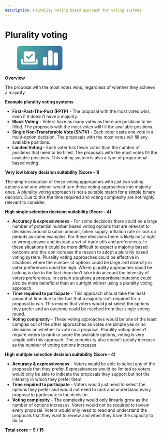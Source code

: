 ```yaml
---
description: Plurality voting based approach for voting systems
---
```


# Plurality voting

<div align="left">

<figure><img src="../../.gitbook/assets/plurality-voting.png" alt="" width="150"><figcaption></figcaption></figure>

</div>

**Overview**

The proposal with the most votes wins, regardless of whether they achieve a majority.



**Example plurality voting systems**

* **First-Past-The-Post (FPTP)** - The proposal with the most votes wins, even if it doesn’t have a majority.
* **Block Voting** - Voters have as many votes as there are positions to be filled. The proposals with the most votes will fill the available positions.
* **Single Non-Transferable Vote (SNTV)** - Each voter casts one vote in a multi-option decision. The proposals with the most votes will fill any available positions.
* **Limited Voting** - Each voter has fewer votes than the number of positions that need to be filled. The proposals with the most votes fill the available positions. This voting system is also a type of proportional based voting.



**Very low binary decision suitability (Score - 1)**

The simple execution of these voting approaches with just two voting options and one winner would turn these voting approaches into majority ones. A plurality voting approach is not a suitable match for a simple binary decision. Due to this the time required and voting complexity are not highly relevant to consider.



**High single selection decision suitability (Score - 4)**

* **Accuracy & expressiveness** - For some decisions there could be a large number of potential number based voting options that are relevant to decisions around taxation amount, token supply, inflation rate or lock up periods as some examples. For these decisions there is likely not a right or wrong answer and instead a set of trade offs and preferences. In these situations it could be more difficult to expect a majority based outcome and this can increase the reason to adopt a plurality based voting system. Plurality voting approaches could be effective in situations where the number of options could be large and diversity in voter preferences could be high. Where plurality approaches could be lacking is due to the fact they don’t take into account the intensity of voters preferences. In certain situations a proportional outcome could also be more beneficial than an outright winner using a plurality voting approach.
* **Time required to participate** - This approach should take the least amount of time due to the fact that a majority isn’t required for a proposal to win. This means that voters would just select the options they prefer and an outcome could be reached from that single voting round.
* **Voting complexity** - These voting approaches would be one of the least complex out of the other approaches as votes are simple yes or no decisions on whether to vote on a proposal. Plurality voting doesn’t require voters to rank or score the available options, voting is very simple with this approach. The complexity also doesn’t greatly increase as the number of voting options increases.



**High multiple selection decision suitability (Score - 4)**

* **Accuracy & expressiveness** - Voters would be able to select any of the proposals that they prefer. Expressiveness would be limited as voters would only be able to indicate the proposals they support but not the intensity in which they prefer them.
* **Time required to participate** - Voters would just need to select the options they prefer and would not need to rank and understand every proposal to participate in the decision.
* **Voting complexity** - The complexity would only linearly grow as the number of options increases. Voters would not be required to review every proposal. Voters would only need to read and understand the proposals that they want to review and when they have the capacity to do so.



**Total score = 9 / 15**
